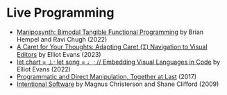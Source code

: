 # Live Programming

- [Maniposynth: Bimodal Tangible Functional Programming](https://www.youtube.com/watch?v=Ot84dlyDRks) by Brian Hempel and Ravi Chugh (2022)
- [A Caret for Your Thoughts: Adapting Caret (Ꮖ) Navigation to Visual Editors](https://www.youtube.com/watch?v=r--d5XlUyT4) by Elliot Evans (2023)
- [let chart = ⊥; let song = ♩; // Embedding Visual Languages in Code](https://www.youtube.com/watch?v=8g_XCZSY7lM) by Elliot Evans (2022)
- [Programmatic and Direct Manipulation, Together at Last](https://www.youtube.com/watch?v=sg_MK1t1Tqg) (2017)
- [Intentional Software](https://web.archive.org/web/20090717105131/http://msdn.microsoft.com/en-us/oslo/dd727740.aspx) by Magnus Christerson and Shane Clifford (2009)
